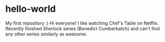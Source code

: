# hello-world
My first repository :)
Hi everyone!
I like watching Chef's Table on Netflix. Recently finished Sherlock series (Benedict Cumberbatch) and can't find any other series similarly as awesome.
